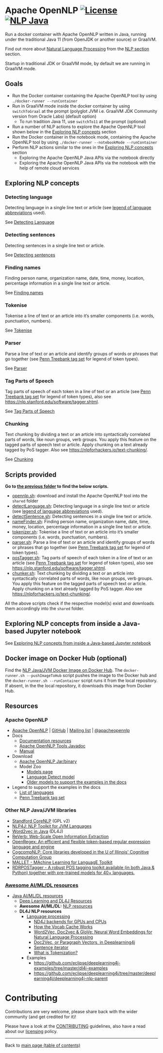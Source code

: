 # Apache OpenNLP [![License](https://img.shields.io/badge/License-Apache%202.0-blue.svg)](https://opensource.org/licenses/Apache-2.0) [![NLP Java](https://img.shields.io/docker/pulls/neomatrix369/nlp-java.svg)](https://hub.docker.com/r/neomatrix369/nlp-java) 

Run a docker container with Apache OpenNLP written in Java, running under the traditional Java 11 (from OpenJDK or another source) or GraalVM.

Find out more about [Natural Language Processing](https://en.wikipedia.org/wiki/Natural_language_processing) from the [NLP section](https://github.com/neomatrix369/awesome-ai-ml-dl/tree/master/natural-language-processing#natural-language-processing-nlp) section.

Startup in traditional JDK or GraalVM mode, by default we are running in GraalVM mode.

## Goals

- Run the Docker container containing the Apache OpenNLP tool by using `./docker-runner --runContainer`
- Run in GraalVM mode inside the docker container by using `switchToGraal` at the prompt (polyglot JVM i.e. GraalVM JDK Community version from Oracle Labs) (default option)
  - To run tradition Java 11, use `switchTo11` at the prompt (optional)
- Run a number of NLP actions to explore the Apache OpenNLP tool shown below in the [Exploring NLP concepts](#exploring-nlp-concepts) section
- Run the Docker container in the notebook mode, containing the Apache OpenNLP tool by using `./docker-runner --notebookMode --runContainer`
- Perform NLP actions similar to the ones in the [Exploring NLP concepts](#exploring-nlp-concepts) section
  - Exploring the Apache OpenNLP Java APIs via the notebook directly
  - Exploring the Apache OpenNLP Java APIs via the notebook with the help of remote cloud services

## Exploring NLP concepts

### Detecting language

Detecting language in a single line text or article (see [legend of language abbreviations](https://www.apache.org/dist/opennlp/models/langdetect/1.8.3/README.txt) used).

See [Detecting Language](./README-detecting-language.md)

### Detecting sentences

Detecting sentences in a single line text or article.

See [Detecting sentences](./README-detecting-sentences.md)

### Finding names

Finding person name, organization name, date, time, money, location, percentage information in a single line text or article.

See [Finding names](./README-finding-names.md)

### Tokenise

Tokenise a line of text or an article into it’s smaller components (i.e. words, punctuation, numbers).

See [Tokenise](./README-tokenise.md)

### Parser

Parse a line of text or an article and identify groups of words or phrases that go together (see [Penn Treebank tag set](https://www.ling.upenn.edu/courses/Fall_2003/ling001/penn_treebank_pos.html) for legend of token types).

See [Parser](./README-parser.md)

### Tag Parts of Speech

Tag parts of speech of each token in a line of text or an article (see [Penn Treebank tag set](https://www.ling.upenn.edu/courses/Fall_2003/ling001/penn_treebank_pos.html) for legend of token types), also see https://nlp.stanford.edu/software/tagger.shtml.

See [Tag Parts of Speech](./README-tag-parts-of-speech.md)

### Chunking

Text chunking by dividing a text or an article into syntactically correlated parts of words, like noun groups, verb groups. You apply this feature on the tagged parts of speech text or article. Apply chunking on a text already tagged by PoS tagger. Also see https://nlpforhackers.io/text-chunking/.

See [Chunking](./README-chunking.md)

## Scripts provided

**Go to [the previous folder](../opennlp) to find the below scripts.**

- [opennlp.sh](./opennlp.sh): download and install the Apache OpenNLP tool into the `shared` folder
- [detectLanguage.sh](./detectLanguage.sh): Detecting language in a single line text or article (see [legend of language abbreviations](https://www.apache.org/dist/opennlp/models/langdetect/1.8.3/README.txt) used).
- [detectSentence.sh](./detectSentence.sh): Detecting sentences in a single line text or article.
- [nameFinder.sh](./nameFinder.sh): Finding person name, organization name, date, time, money, location, percentage information in a single line text or article.
- [tokenizer.sh](./tokenizer.sh): Tokenise a line of text or an article into it’s smaller components (i.e. words, punctuation, numbers).
- [parser.sh](./parser.sh): Parse a line of text or an article and identify groups of words or phrases that go together (see [Penn Treebank tag set](https://www.ling.upenn.edu/courses/Fall_2003/ling001/penn_treebank_pos.html) for legend of token types).
- [posTagger.sh](./posTagger.sh): Tag parts of speech of each token in a line of text or an article (see [Penn Treebank tag set](https://www.ling.upenn.edu/courses/Fall_2003/ling001/penn_treebank_pos.html) for legend of token types), also see https://nlp.stanford.edu/software/tagger.shtml.
- [chunker.sh](./chunker.sh): Text chunking by dividing a text or an article into syntactically correlated parts of words, like noun groups, verb groups. You apply this feature on the tagged parts of speech text or article. Apply chunking on a text already tagged by PoS tagger. Also see https://nlpforhackers.io/text-chunking/.

All the above scripts check if the respective model(s) exist and downloads them accordingly into the `shared` folder.


## Exploring NLP concepts from inside a Java-based Jupyter notebook

See [Exploring NLP concepts from inside a Java-based Jupyter notebook](./README-exploring-nlp-java-jupyter-notebook.md)

## Docker image on Docker Hub (optional)

Find the [NLP Java/JVM Docker Image on Docker Hub](https://hub.docker.com/r/neomatrix369/nlp-java). The `docker-runner.sh --pushImageToHub` script pushes the image to the Docker hub and the `docker-runner.sh --runContainer` script runs it from the local repository. If absent, in the the local repository, it downloads this image from Docker Hub.

## Resources

### Apache OpenNLP

- [Apache OpenNLP](https://opennlp.apache.org/) | [GitHub](https://github.com/apache/opennlp) | [Mailing list](https://opennlp.apache.org/mailing-lists.html) | [@apacheopennlp](https://twitter.com/@apacheopennlp)
- Docs
    - [Documentation resources](https://opennlp.apache.org/docs/)
    - [Apache OpenNLP Tools Javadoc](https://opennlp.apache.org/docs/1.9.1/apidocs/opennlp-tools/index.html)
    - [Manual](https://opennlp.apache.org/docs/1.9.1/manual/opennlp.html)
- Download
    - [Apache OpenNLP Jar/binary](https://opennlp.apache.org/download.html)
    - Model Zoo
        - [Models page](https://opennlp.apache.org/models.html)
        - [Language Detect model](http://www.mirrorservice.org/sites/ftp.apache.org/opennlp/models/langdetect/1.8.3/langdetect-183.bin)
        - [Older models to support the examples in the docs](http://opennlp.sourceforge.net/models-1.5/)
- Legend to support the examples in the docs
    - [List of languages](https://www.apache.org/dist/opennlp/models/langdetect/1.8.3/README.txt)
    - [Penn Treebank tag set](https://www.ling.upenn.edu/courses/Fall_2003/ling001/penn_treebank_pos.html)

### Other NLP Java/JVM libraries

- [Standford CoreNLP](https://stanfordnlp.github.io/CoreNLP/) (GPL v2)
- [NLP4J: NLP Toolkit for JVM Languages](https://emorynlp.github.io/nlp4j/)
- [Word2vec in Java](https://deeplearning4j.org/docs/latest/deeplearning4j-nlp-word2vec) (DL4J)
- [ReVerb: Web-Scale Open Information Extraction](https://github.com/knowitall/reverb/) 
- [OpenRegex: An efficient and flexible token-based regular expression language and engine](https://github.com/knowitall/openregex) 
- [CogcompNLP: Core libraries developed in the U of Illinois' Cognitive Computation Group](https://github.com/datquocnguyen/RDRPOSTagger)
- [MALLET - MAchine Learning for LanguagE Toolkit](http://mallet.cs.umass.edu/)
- [RDRPOSTagger - A robust POS tagging toolkit available (in both Java & Python) together with pre-trained models for 40+ languages.](https://github.com/datquocnguyen/RDRPOSTagger)

### [Awesome AI/ML/DL resources](https://github.com/neomatrix369/awesome-ai-ml-dl/)
  * [Java AI/ML/DL resources](https://github.com/neomatrix369/awesome-ai-ml-dl/blob/master/README-details.md#java)
      * [Deep Learning and DL4J Resources](https://github.com/neomatrix369/awesome-ai-ml-dl/blob/master/README-details.md#deep-learning)
      * **Awesome AI/ML/DL:** [NLP resources](https://github.com/neomatrix369/awesome-ai-ml-dl/tree/master/natural-language-processing#natural-language-processing-nlp)
      * **DL4J NLP resources**
          * [Language processing](https://deeplearning4j.org/docs/latest/deeplearning4j-nlp-overview)
              * [ND4J backends for GPUs and CPUs](https://deeplearning4j.org/docs/latest/deeplearning4j-config-gpu-cpu)
              * [How the Vocab Cache Works](https://deeplearning4j.org/docs/latest/deeplearning4j-nlp-vocabulary-cache)
              * [Word2Vec, Doc2vec & GloVe: Neural Word Embeddings for Natural Language Processing](https://deeplearning4j.org/docs/latest/deeplearning4j-nlp-word2vec)
              * [Doc2Vec, or Paragraph Vectors, in Deeplearning4j](https://deeplearning4j.org/docs/latest/deeplearning4j-nlp-doc2vec)
              * [Sentence iterator](https://deeplearning4j.org/docs/latest/deeplearning4j-nlp-sentence-iterator)
              * [What is Tokenization?](https://deeplearning4j.org/docs/latest/deeplearning4j-nlp-tokenization)
          * Examples
              * https://github.com/eclipse/deeplearning4j-examples/tree/master/dl4j-examples
              * https://github.com/eclipse/deeplearning4j/tree/master/deeplearning4j/deeplearning4j-nlp-parent

# Contributing

Contributions are very welcome, please share back with the wider community (and get credited for it)!

Please have a look at the [CONTRIBUTING](../../../CONTRIBUTING.md) guidelines, also have a read about our [licensing](../../../LICENSE.txt) policy.

---

Back to [main page (table of contents)](../../../README.md#nlp-javajvm-)